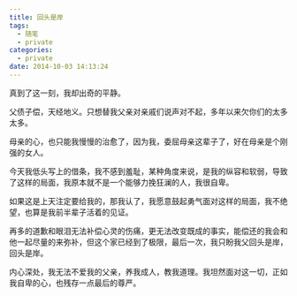 ```yaml
---
title: 回头是岸
tags:
  - 随笔
  - private
categories:
  - private
date: 2014-10-03 14:13:24
---
```

真到了这一刻，我却出奇的平静。

<!--more-->

父债子偿，天经地义。只想替我父亲对亲戚们说声对不起，多年以来欠你们的太多太多。

母亲的心，也只能我慢慢的治愈了，因为我，委屈母亲这辈子了，好在母亲是个刚强的女人。

今天我低头写上的借条，我不感到羞耻，某种角度来说，是我的纵容和软弱，导致了这样的局面，我原本就不是一个能够力挽狂澜的人，我很自卑。

如果这是上天注定要给我的，那我认了，我愿意鼓起勇气面对这样的局面，我不绝望，也算是我前半辈子活着的见证。

再多的道歉和眼泪无法补偿心灵的伤痛，更无法改变既成的事实，能偿还的我会和他一起尽量的来弥补，但这个家已经到了极限，最后一次，我只盼我父回头是岸，回头是岸。

内心深处，我无法不爱我的父亲，养我成人，教我道理。我坦然面对这一切，正如我自卑的心，也残存一点最后的尊严。